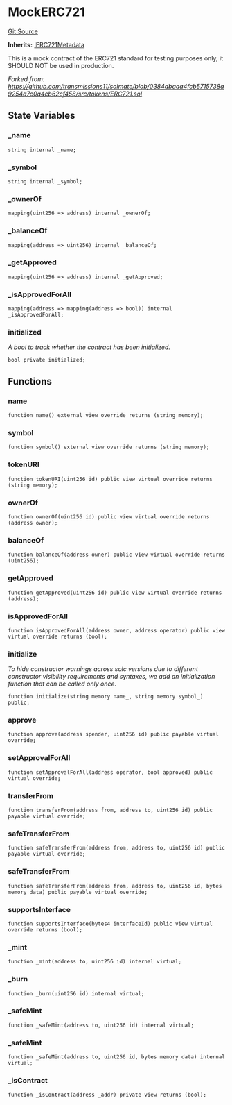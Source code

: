 # MockERC721
[Git Source](https://github.com/metacontract/mc/blob/93e4f2d4a013f48ae1db91ed21bff3eb8a27ce1d/src/devkit/Flattened.sol)

**Inherits:**
[IERC721Metadata](interface.IERC721Metadata.md)

This is a mock contract of the ERC721 standard for testing purposes only, it SHOULD NOT be used in production.

*Forked from: https://github.com/transmissions11/solmate/blob/0384dbaaa4fcb5715738a9254a7c0a4cb62cf458/src/tokens/ERC721.sol*


## State Variables
### _name

```solidity
string internal _name;
```


### _symbol

```solidity
string internal _symbol;
```


### _ownerOf

```solidity
mapping(uint256 => address) internal _ownerOf;
```


### _balanceOf

```solidity
mapping(address => uint256) internal _balanceOf;
```


### _getApproved

```solidity
mapping(uint256 => address) internal _getApproved;
```


### _isApprovedForAll

```solidity
mapping(address => mapping(address => bool)) internal _isApprovedForAll;
```


### initialized
*A bool to track whether the contract has been initialized.*


```solidity
bool private initialized;
```


## Functions
### name


```solidity
function name() external view override returns (string memory);
```

### symbol


```solidity
function symbol() external view override returns (string memory);
```

### tokenURI


```solidity
function tokenURI(uint256 id) public view virtual override returns (string memory);
```

### ownerOf


```solidity
function ownerOf(uint256 id) public view virtual override returns (address owner);
```

### balanceOf


```solidity
function balanceOf(address owner) public view virtual override returns (uint256);
```

### getApproved


```solidity
function getApproved(uint256 id) public view virtual override returns (address);
```

### isApprovedForAll


```solidity
function isApprovedForAll(address owner, address operator) public view virtual override returns (bool);
```

### initialize

*To hide constructor warnings across solc versions due to different constructor visibility requirements and
syntaxes, we add an initialization function that can be called only once.*


```solidity
function initialize(string memory name_, string memory symbol_) public;
```

### approve


```solidity
function approve(address spender, uint256 id) public payable virtual override;
```

### setApprovalForAll


```solidity
function setApprovalForAll(address operator, bool approved) public virtual override;
```

### transferFrom


```solidity
function transferFrom(address from, address to, uint256 id) public payable virtual override;
```

### safeTransferFrom


```solidity
function safeTransferFrom(address from, address to, uint256 id) public payable virtual override;
```

### safeTransferFrom


```solidity
function safeTransferFrom(address from, address to, uint256 id, bytes memory data) public payable virtual override;
```

### supportsInterface


```solidity
function supportsInterface(bytes4 interfaceId) public view virtual override returns (bool);
```

### _mint


```solidity
function _mint(address to, uint256 id) internal virtual;
```

### _burn


```solidity
function _burn(uint256 id) internal virtual;
```

### _safeMint


```solidity
function _safeMint(address to, uint256 id) internal virtual;
```

### _safeMint


```solidity
function _safeMint(address to, uint256 id, bytes memory data) internal virtual;
```

### _isContract


```solidity
function _isContract(address _addr) private view returns (bool);
```

